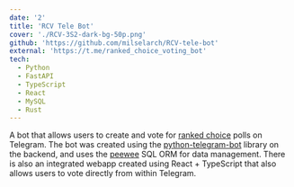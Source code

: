 ```yaml
---
date: '2'
title: 'RCV Tele Bot'
cover: './RCV-3S2-dark-bg-50p.png'
github: 'https://github.com/milselarch/RCV-tele-bot'
external: 'https://t.me/ranked_choice_voting_bot'
tech:
  - Python
  - FastAPI
  - TypeScript
  - React
  - MySQL
  - Rust
---
```


A bot that allows users to create and vote for
[ranked choice]("https://www.youtube.com/watch?v=7P6aYbUo19U") polls on Telegram.
The bot was created using the [python-telegram-bot](https://github.com/python-telegram-bot/python-telegram-bot)
library on the backend, and uses the [peewee](https://github.com/coleifer/peewee)
SQL ORM for data management. There is also an integrated webapp created using
React + TypeScript that also allows users to vote directly from within Telegram.
